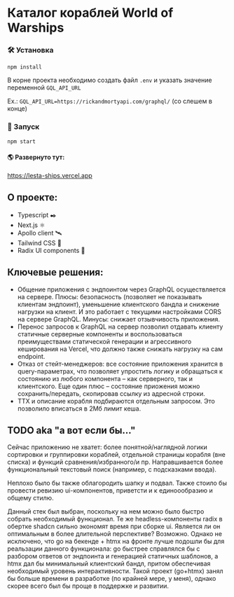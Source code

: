 # Каталог кораблей World of Warships

### 🛠️ Установка

`npm install`

В корне проекта необходимо создать файл `.env` и указать значение переменной `GQL_API_URL`

Ex.:
`GQL_API_URL=https://rickandmortyapi.com/graphql/`
(со слешем в конце)

### 🚂 Запуск

`npm start`

#### 🌎 Развернуто тут:

https://lesta-ships.vercel.app

## О проекте:

-   Typescript ✒️
-   Next.js ⚛️
-   Apollo client 🛰️
-   Tailwind CSS 💨
-   Radix UI components 🧬

## Ключевые решения:

-   Общение приложения с эндпоинтом через GraphQL осуществляется на сервере. Плюсы: безопасность (позволяет не показывать клиентам эндпоинт), уменьшение клиентского бандла и снижение нагрузки на клиент. И это работает с текущими настройками CORS на сервере GraphQL. Минусы: снижает отзывчивость приложения.
-   Перенос запросов к GraphQL на сервер позволил отдавать клиенту статичные серверные компоненты и воспользоваться преимуществами статической генерации и агрессивного кеширования на Vercel, что должно также снижать нагрузку на сам endpoint.
-   Отказ от стейт-менеджеров: все состояние приложения хранится в query-параметрах, что позволяет упростить логику и обращаться к состоянию из любого компонента – как серверного, так и клиентского. Еще один плюс – состояние приожения можно сохранить/передать, скопировав ссылку из адресной строки.
-   ТТХ и описание корабля подбираются отдельным запросом. Это позволило вписаться в 2Мб лимит кеша.

## TODO aka "а вот если бы..."

Сейчас приложению не хватет: более понятной/наглядной логики сортировки и группировки кораблей, отдельной страницы корабля (вне списка) и функций сравнения/избранного/и пр. Направшивается более функциональный текстовый поиск (например, с подсказками ввода).

Неплохо было бы также облагородить шапку и подвал. Также стоило бы провести ревизию ui-компонентов, приветсти и к единоообразию и общему стилю.

Данный стек был выбран, поскольку на нем можно было быстро собрать необходимый функционал. Те же headless-компоненты radix в обертке shadcn сильно экономят время при сборке ui. Является ли он оптимальным в более длительной перспективе? Возможно. Однако не исключено, что go на бекенде + htmx на фронте лучше подошли бы для реальзации данного функционала: go быстрее справлялся бы с разбором ответов от эндпоинта и генерацией статичных шаблонов, а htmx дал бы минимальный клиентский бандл, притом обеспечивая необходимый уровень интерактивности. Такой проект (go+htmx) занял бы больше времени в разработке (по крайней мере, у меня), однако скорее всего был бы проще в поддержке и развитии.
